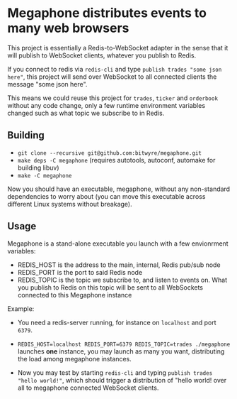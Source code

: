 # Megaphone distributes events to many web browsers

This project is essentially a Redis-to-WebSocket adapter in the sense that it will publish to WebSocket clients, whatever <string> you publish to Redis.
  
If you connect to redis via `redis-cli` and type `publish trades "some json here"`, this project will send over WebSocket to all connected clients the message "some json here".

This means we could reuse this project for `trades`, `ticker` and `orderbook` without any code change, only a few runtime environment variables changed such as what topic we subscribe to in Redis.

## Building

* `git clone --recursive git@github.com:bitwyre/megaphone.git`
* `make deps -C megaphone` (requires autotools, autoconf, automake for building libuv)
* `make -C megaphone`

Now you should have an executable, megaphone, without any non-standard dependencies to worry about (you can move this executable across different Linux systems without breakage).

## Usage

Megaphone is a stand-alone executable you launch with a few envionrment variables:

* REDIS_HOST is the address to the main, internal, Redis pub/sub node
* REDIS_PORT is the port to said Redis node
* REDIS_TOPIC is the topic we subscribe to, and listen to events on. What you publish to Redis on this topic will be sent to all WebSockets connected to this Megaphone instance

Example:

* You need a redis-server running, for instance on `localhost` and port `6379`.

* `REDIS_HOST=localhost REDIS_PORT=6379 REDIS_TOPIC=trades ./megaphone` launches **one** instance, you may launch as many you want, distributing the load among megaphone instances.


* Now you may test by starting `redis-cli` and typing `publish trades "hello world!"`, which should trigger a distribution of "hello world! over all to megaphone connected WebSocket clients.
